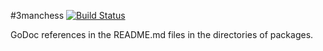 #3manchess [![Build Status](https://travis-ci.org/ArchieT/3manchess.svg?branch=master)](https://travis-ci.org/ArchieT/3manchess)

GoDoc references in the README.md files in the directories of packages.
